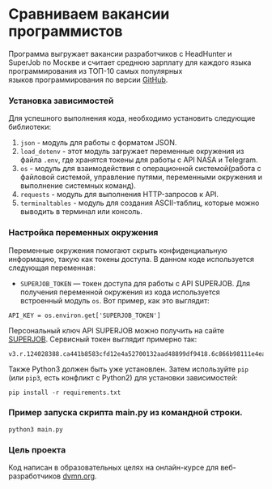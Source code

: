 # Сравниваем вакансии программистов
Программа выгружает вакансии разработчиков с HeadHunter и SuperJob по Москве и считает среднюю зарплату для каждого языка программирования из ТОП-10 самых популярных  
языков программирования по версии [GitHub](https://habr.com/ru/articles/310262/).

### Установка зависимостей
Для успешного выполнения кода, необходимо установить следующие библиотеки:
1. `json` - модуль для работы с форматом JSON.
2. `load_dotenv` - этот модуль загружает переменные окружения из файла `.env`, где хранятся токены для работы с API NASA и Telegram.
3. `os` - модуль для взаимодействия с операционной системой(работа с файловой системой, управление путями, переменными окружения и выполнение системных команд).
4. `requests` - модуль для выполнения HTTP-запросов к API.
5. `terminaltables` - модуль для создания ASCII-таблиц, которые можно выводить в терминал или консоль. 


### Настройка переменных окружения
Переменные окружения помогают скрыть конфиденциальную информацию, такую как токены доступа. В данном коде используется следующая переменная:
- `SUPERJOB_TOKEN` — токен доступа для работы с API SUPERJOB.
Для получения переменной окружения из кода используется встроенный модуль `os`. Вот пример, как это выглядит:
```
API_KEY = os.environ.get['SUPERJOB_TOKEN']
```
Персональный ключ API SUPERJOB можно получить на сайте [SUPERJOB](https://api.superjob.ru/).
Сервисный токен выглядит примерно так:
```
v3.r.124028388.ca441b8583cfd12e4a52700132aad48899df9418.6c866b98111e4ea7616b86e2a212.
```
Также Python3 должен быть уже установлен. Затем используйте `pip` (или `pip3`, есть конфликт с Python2) для установки зависимостей:
```
pip install -r requirements.txt
```
### Пример запуска скрипта main.py из командной строки.  
```
python3 main.py 
```
### Цель проекта
Код написан в образовательных целях на онлайн-курсе для веб-разработчиков [dvmn.org](https://dvmn.org/).
